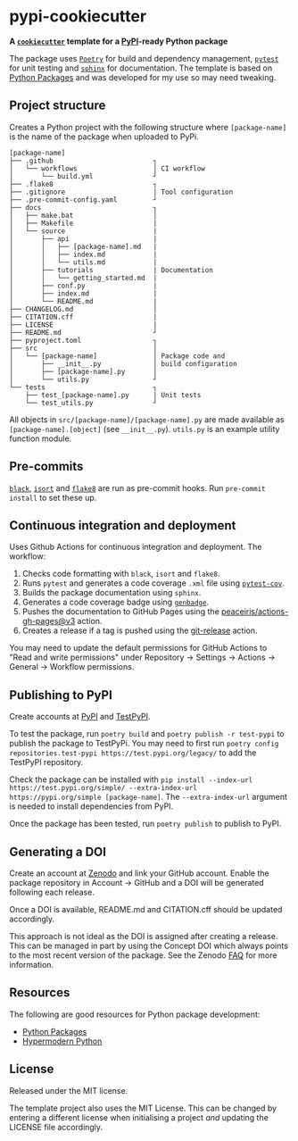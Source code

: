 # pypi-cookiecutter

**A [`cookiecutter`](https://github.com/cookiecutter/cookiecutter) template for a [PyPI](https://pypi.org/)-ready Python package**

The package uses [`Poetry`](https://python-poetry.org/) for build and dependency management, [`pytest`](https://github.com/pytest-dev/pytest) for unit testing and [`sphinx`](https://www.sphinx-doc.org) for documentation. The template is based on [Python Packages](https://py-pkgs.org/) and was developed for my use so may need tweaking.

## Project structure

Creates a Python project with the following structure where `[package-name]` is the name of the package when uploaded to PyPi.

```
[package-name]
├── .github                         ┐
│   └── workflows                   │ CI workflow
│       └── build.yml               ┘
├── .flake8                         ┐
├── .gitignore                      | Tool configuration
├── .pre-commit-config.yaml         ┘
├── docs                            ┐
│   ├── make.bat                    │
│   ├── Makefile                    |
│   └── source                      |
│       ├── api                     |
│       │   ├── [package-name].md   |
│       │   ├── index.md            |
│       │   └── utils.md            |
│       ├── tutorials               | Documentation
│       │   └── getting_started.md  |
│       ├── conf.py                 |
│       ├── index.md                |
│       └── README.md               |
├── CHANGELOG.md                    │
├── CITATION.cff                    |
├── LICENSE                         |
├── README.md                       ┘
├── pyproject.toml                  ┐ 
├── src                             │
│   └── [package-name]              │ Package code and
│       ├── __init__.py             │ build configuration
│       ├── [package-name].py       │
│       └── utils.py                ┘
└── tests                           ┐
    ├── test_[package-name].py      | Unit tests
    └── test_utils.py               ┘
```

All objects in `src/[package-name]/[package-name].py` are made available as `[package-name].[object]` (see `__init__.py`). `utils.py` is an example utility function module.

## Pre-commits

[`black`](https://github.com/psf/black), [`isort`](https://github.com/PyCQA/isort) and [`flake8`](https://github.com/PyCQA/flake8) are run as pre-commit hooks. Run `pre-commit install` to set these up.

## Continuous integration and deployment

Uses Github Actions for continuous integration and deployment. The workflow:

1. Checks code formatting with `black`, `isort` and `flake8`.
2. Runs `pytest` and generates a code coverage `.xml` file using [`pytest-cov`](https://github.com/pytest-dev/pytest-cov).
3. Builds the package documentation using `sphinx`.
4. Generates a code coverage badge using [`genbadge`](https://github.com/smarie/python-genbadge/).
5. Pushes the documentation to GitHub Pages using the [peaceiris/actions-gh-pages@v3](https://github.com/peaceiris/actions-gh-pages) action.
6. Creates a release if a tag is pushed using the [git-release](https://github.com/marketplace/actions/git-release) action.

You may need to update the default permissions for GitHub Actions to "Read and write permissions" under Repository -> Settings -> Actions -> General -> Workflow permissions.

## Publishing to PyPI

Create accounts at [PyPI](https://pypi.org/) and [TestPyPI](https://test.pypi.org/).

To test the package, run `poetry build` and `poetry publish -r test-pypi` to publish the package to TestPyPi. You may need to first run `poetry config repositories.test-pypi https://test.pypi.org/legacy/` to add the TestPyPI repository.

Check the package can be installed with `pip install --index-url https://test.pypi.org/simple/ --extra-index-url https://pypi.org/simple [package-name]`. The `--extra-index-url` argument is needed to install dependencies from PyPI.

Once the package has been tested, run `poetry publish` to publish to PyPI.

## Generating a DOI

Create an account at [Zenodo](https://zenodo.org/) and link your GitHub account. Enable the package repository in Account -> GitHub and a DOI will be generated following each release.

Once a DOI is available, README.md and CITATION.cff should be updated accordingly.

This approach is not ideal as the DOI is assigned after creating a release. This can be managed in part by using the Concept DOI which always points to the most recent version of the package. See the Zenodo [FAQ](https://help.zenodo.org/#versioning) for more information.

## Resources

The following are good resources for Python package development:

* [Python Packages](https://py-pkgs.org/)
* [Hypermodern Python](https://cjolowicz.github.io/posts/hypermodern-python-01-setup/)

## License

Released under the MIT license.

The template project also uses the MIT License. This can be changed by entering a different license when initialising a project *and* updating the LICENSE file accordingly.
